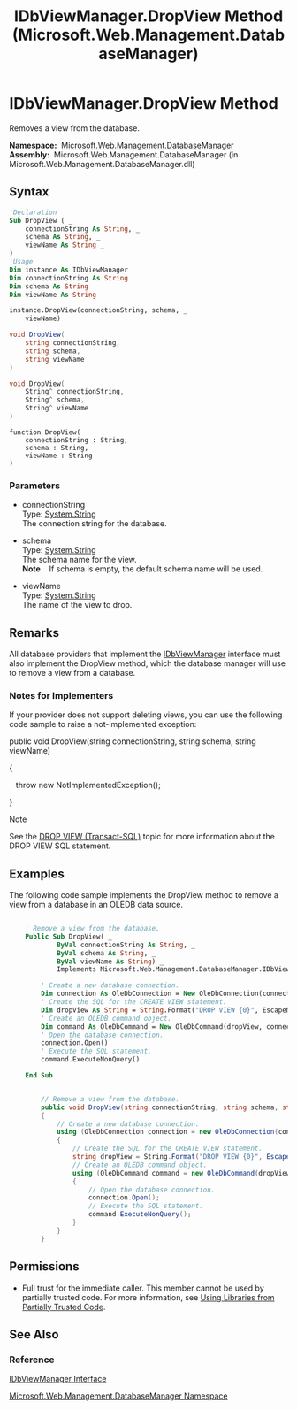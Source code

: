 ﻿---
title: IDbViewManager.DropView Method  (Microsoft.Web.Management.DatabaseManager)
TOCTitle: DropView Method
ms:assetid: M:Microsoft.Web.Management.DatabaseManager.IDbViewManager.DropView(System.String,System.String,System.String)
ms:mtpsurl: https://msdn.microsoft.com/en-us/library/microsoft.web.management.databasemanager.idbviewmanager.dropview(v=VS.90)
ms:contentKeyID: 20476741
ms.date: 05/02/2012
mtps_version: v=VS.90
f1_keywords:
- Microsoft.Web.Management.DatabaseManager.IDbViewManager.DropView
dev_langs:
- csharp
- jscript
- vb
- cpp
api_location:
- Microsoft.Web.Management.DatabaseManager.dll
api_name:
- Microsoft.Web.Management.DatabaseManager.IDbViewManager.DropView
api_type:
- Managed
topic_type:
- apiref
- kbSyntax
product_family_name: VS
ROBOTS: INDEX,FOLLOW
---

# IDbViewManager.DropView Method

Removes a view from the database.

**Namespace:**  [Microsoft.Web.Management.DatabaseManager](microsoft-web-management-databasemanager-namespace.md)  
**Assembly:**  Microsoft.Web.Management.DatabaseManager (in Microsoft.Web.Management.DatabaseManager.dll)

## Syntax

```vb
'Declaration
Sub DropView ( _
    connectionString As String, _
    schema As String, _
    viewName As String _
)
'Usage
Dim instance As IDbViewManager
Dim connectionString As String
Dim schema As String
Dim viewName As String

instance.DropView(connectionString, schema, _
    viewName)
```

```csharp
void DropView(
    string connectionString,
    string schema,
    string viewName
)
```

```cpp
void DropView(
    String^ connectionString, 
    String^ schema, 
    String^ viewName
)
```

```jscript
function DropView(
    connectionString : String, 
    schema : String, 
    viewName : String
)
```

### Parameters

  - connectionString  
    Type: [System.String](https://msdn.microsoft.com/library/s1wwdcbf)  
    The connection string for the database.  

<!-- end list -->

  - schema  
    Type: [System.String](https://msdn.microsoft.com/library/s1wwdcbf)  
    The schema name for the view.  
    **Note**    If schema is empty, the default schema name will be used.  

<!-- end list -->

  - viewName  
    Type: [System.String](https://msdn.microsoft.com/library/s1wwdcbf)  
    The name of the view to drop.  

## Remarks

All database providers that implement the [IDbViewManager](idbviewmanager-interface-microsoft-web-management-databasemanager.md) interface must also implement the DropView method, which the database manager will use to remove a view from a database.

### 

### Notes for Implementers

If your provider does not support deleting views, you can use the following code sample to raise a not-implemented exception:

public void DropView(string connectionString, string schema, string viewName)

{

   throw new NotImplementedException();

}


> [!NOTE]  
> See the [DROP VIEW (Transact-SQL)](https://msdn.microsoft.com/library/ms173492.aspx) topic for more information about the DROP VIEW SQL statement.


## Examples

The following code sample implements the DropView method to remove a view from a database in an OLEDB data source.

```vb

    ' Remove a view from the database.
    Public Sub DropView( _
            ByVal connectionString As String, _
            ByVal schema As String, _
            ByVal viewName As String) _
            Implements Microsoft.Web.Management.DatabaseManager.IDbViewManager.DropView

        ' Create a new database connection.
        Dim connection As OleDbConnection = New OleDbConnection(connectionString)
        ' Create the SQL for the CREATE VIEW statement.
        Dim dropView As String = String.Format("DROP VIEW {0}", EscapeName(viewName))
        ' Create an OLEDB command object.
        Dim command As OleDbCommand = New OleDbCommand(dropView, connection)
        ' Open the database connection.
        connection.Open()
        ' Execute the SQL statement.
        command.ExecuteNonQuery()

    End Sub

```

```csharp

        // Remove a view from the database.
        public void DropView(string connectionString, string schema, string viewName)
        {
            // Create a new database connection.
            using (OleDbConnection connection = new OleDbConnection(connectionString))
            {
                // Create the SQL for the CREATE VIEW statement.
                string dropView = String.Format("DROP VIEW {0}", EscapeName(viewName));
                // Create an OLEDB command object.
                using (OleDbCommand command = new OleDbCommand(dropView, connection))
                {
                    // Open the database connection.
                    connection.Open();
                    // Execute the SQL statement.
                    command.ExecuteNonQuery();
                }
            }
        }

```

## Permissions

  - Full trust for the immediate caller. This member cannot be used by partially trusted code. For more information, see [Using Libraries from Partially Trusted Code](https://msdn.microsoft.com/library/8skskf63).

## See Also

### Reference

[IDbViewManager Interface](idbviewmanager-interface-microsoft-web-management-databasemanager.md)

[Microsoft.Web.Management.DatabaseManager Namespace](microsoft-web-management-databasemanager-namespace.md)

